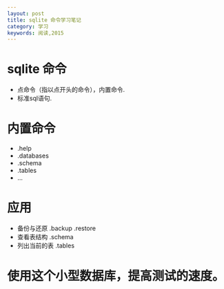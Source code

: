 ```yaml
---
layout: post
title: sqlite 命令学习笔记
category: 学习
keywords: 阅读,2015
---
```


# sqlite 命令
+ 点命令（指以点开头的命令），内置命令.
+ 标准sql语句.

# 内置命令
+ .help
+ .databases
+ .schema
+ .tables
+ ...

# 应用
+ 备份与还原
.backup
.restore
+ 查看表结构
.schema
+ 列出当前的表
.tables

# 使用这个小型数据库，提高测试的速度。
